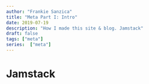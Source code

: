 ```yaml
---
author: "Frankie Sanzica"
title: "Meta Part I: Intro"
date: 2019-07-19
description: "How I made this site & blog. Jamstack"
draft: false
tags: ["meta"]
series:  ["meta"]
---
```


# Jamstack


